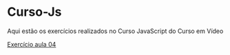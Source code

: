 # Curso-Js
 Aqui estão os exercícios realizados no Curso JavaScript do Curso em Vídeo

 <a href="https://gabtim88.github.io/Curso-Js/Aula04/index.html">Exercício aula 04<a>
